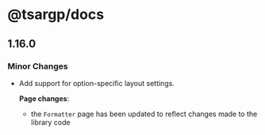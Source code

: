 # @tsargp/docs

## 1.16.0

### Minor Changes

- Add support for option-specific layout settings.

  **Page changes**:

  - the `Formatter` page has been updated to reflect changes made to the library code
